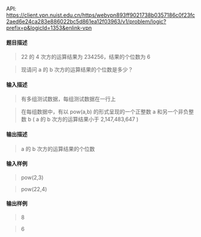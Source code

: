 API: https://client.vpn.nuist.edu.cn/https/webvpn893ff9021738b0357186c0f23fc2aed6e24ca283e886022bc5d861ea12f03963/v1/problem/logic?prefix=p&logicId=1353&enlink-vpn

#### 题目描述
> 22 的 4 次方的运算结果为 234256，结果的个位数为 6

> 现请问 a 的 b 次方的运算结果的个位数是多少？

#### 输入描述
> 有多组测试数据，每组测试数据在一行上

> 在每组数据中，有以 pow(a,b) 的形式呈现的一个正整数 a 和另一个非负整数 b ( a 的 b 次方的运算结果小于 2,147,483,647 )

#### 输出描述
> a 的 b 次方的运算结果的个位数

#### 输入样例
> pow(2,3)

> pow(22,4)

#### 输出样例
> 8

> 6